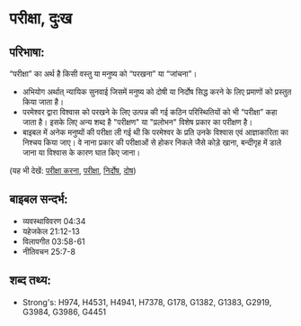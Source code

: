 # परीक्षा, दुःख #

## परिभाषा: ##

“परीक्षा” का अर्थ है किसी वस्तु या मनुष्य को “परखना” या “जांचना”।

* अभियोग अर्थात् न्यायिक सुनवाई जिसमें मनुष्य को दोषी या निर्दोष सिद्ध करने के लिए प्रमाणों को प्रस्तुत किया जाता है।
* परमेश्वर द्वारा विश्वास को परखने के लिए उत्पन्न की गई कठिन परिस्थितियों को भी “परीक्षा” कहा जाता है। इसके लिए अन्य शब्द है "परीक्षण" या "प्रलोभन"  विशेष प्रकार का परीक्षण है।
* बाइबल में अनेक मनुष्यों की परीक्षा ली गई थी कि परमेश्वर के प्रति उनके विश्वास एवं आज्ञाकारिता का निश्चय किया जाए। वे नाना प्रकार की परीक्षाओं से होकर निकले जैसे कोड़े खाना, बन्दीगृह में डाले जाना या विश्वास के कारण घात किए जाना।

(यह भी देखें: [परीक्षा करना](../tempt.md), [परीक्षा](../test.md), [निर्दोष](../innocent.md), [दोष](../guilt.md))

## बाइबल सन्दर्भ: ##

* व्यवस्थाविवरण 04:34
* यहेजकेल 21:12-13
* विलापगीत 03:58-61
* नीतिवचन 25:7-8

## शब्द तथ्य: ##

* Strong's: H974, H4531, H4941, H7378, G178, G1382, G1383, G2919, G3984, G3986, G4451
